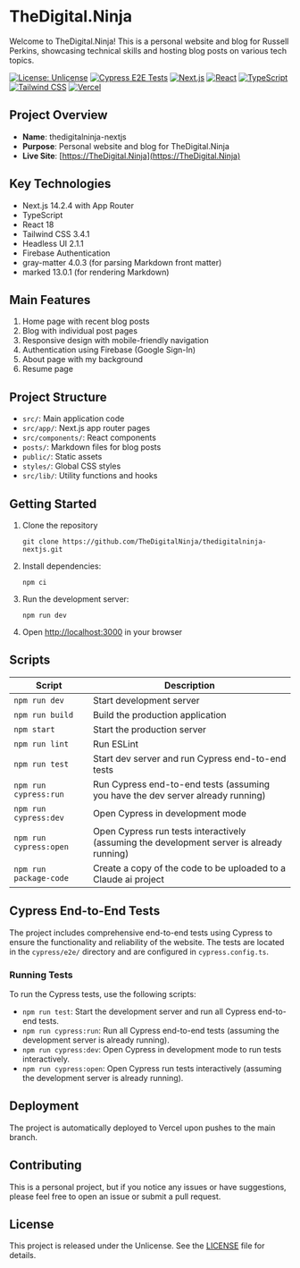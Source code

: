 # TheDigital.Ninja

Welcome to TheDigital.Ninja! This is a personal website and blog for Russell Perkins, showcasing technical skills and hosting blog posts on various tech topics.

[![License: Unlicense](https://img.shields.io/badge/license-Unlicense-blue.svg)](http://unlicense.org/)
[![Cypress E2E Tests](https://github.com/TheDigitalNinja/thedigitalninja-nextjs/actions/workflows/cypress.yml/badge.svg)](https://github.com/TheDigitalNinja/thedigitalninja-nextjs/actions/workflows/cypress.yml)
[![Next.js](https://img.shields.io/badge/Next.js-14.2.4-blueviolet)](https://nextjs.org/)
[![React](https://img.shields.io/badge/React-18-blue)](https://reactjs.org/)
[![TypeScript](https://img.shields.io/badge/TypeScript-5-blue)](https://www.typescriptlang.org/)
[![Tailwind CSS](https://img.shields.io/badge/Tailwind_CSS-3.4.1-38B2AC?logo=tailwind-css&logoColor=white)](https://tailwindcss.com/)
[![Vercel](https://therealsujitk-vercel-badge.vercel.app/?app=thedigitalninja-nextjs)](https://thedigital.ninja)

## Project Overview

- **Name**: thedigitalninja-nextjs
- **Purpose**: Personal website and blog for TheDigital.Ninja
- **Live Site**: [https://TheDigital.Ninja](https://TheDigital.Ninja)

## Key Technologies

- Next.js 14.2.4 with App Router
- TypeScript
- React 18
- Tailwind CSS 3.4.1
- Headless UI 2.1.1
- Firebase Authentication
- gray-matter 4.0.3 (for parsing Markdown front matter)
- marked 13.0.1 (for rendering Markdown)

## Main Features

1. Home page with recent blog posts
2. Blog with individual post pages
3. Responsive design with mobile-friendly navigation
4. Authentication using Firebase (Google Sign-In)
5. About page with my background
6. Resume page

## Project Structure

- `src/`: Main application code
- `src/app/`: Next.js app router pages
- `src/components/`: React components
- `posts/`: Markdown files for blog posts
- `public/`: Static assets
- `styles/`: Global CSS styles
- `src/lib/`: Utility functions and hooks

## Getting Started

1. Clone the repository
   ```
   git clone https://github.com/TheDigitalNinja/thedigitalninja-nextjs.git
   ```
2. Install dependencies:
   ```
   npm ci
   ```
3. Run the development server:
   ```
   npm run dev
   ```
4. Open [http://localhost:3000](http://localhost:3000) in your browser

## Scripts

| Script                  | Description                                                                 |
|-------------------------|-----------------------------------------------------------------------------|
| `npm run dev`           | Start development server                                                    |
| `npm run build`         | Build the production application                                            |
| `npm start`             | Start the production server                                                 |
| `npm run lint`          | Run ESLint                                                                  |
| `npm run test`          | Start dev server and run Cypress end-to-end tests                           |
| `npm run cypress:run`   | Run Cypress end-to-end tests (assuming you have the dev server already running) |
| `npm run cypress:dev`   | Open Cypress in development mode                                            |
| `npm run cypress:open`  | Open Cypress run tests interactively (assuming the development server is already running) |
| `npm run package-code`  | Create a copy of the code to be uploaded to a Claude ai project             |

## Cypress End-to-End Tests

The project includes comprehensive end-to-end tests using Cypress to ensure the functionality and reliability of the website. The tests are located in the `cypress/e2e/` directory and are configured in `cypress.config.ts`.

### Running Tests

To run the Cypress tests, use the following scripts:

- `npm run test`: Start the development server and run all Cypress end-to-end tests.
- `npm run cypress:run`: Run all Cypress end-to-end tests (assuming the development server is already running).
- `npm run cypress:dev`: Open Cypress in development mode to run tests interactively.
- `npm run cypress:open`: Open Cypress run tests interactively (assuming the development server is already running).

## Deployment

The project is automatically deployed to Vercel upon pushes to the main branch.

## Contributing

This is a personal project, but if you notice any issues or have suggestions, please feel free to open an issue or submit a pull request.

## License

This project is released under the Unlicense. See the [LICENSE](LICENSE) file for details.